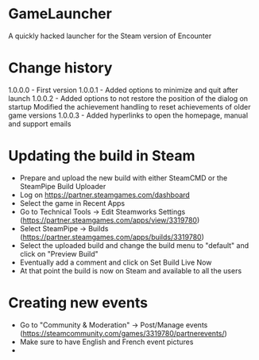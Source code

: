 # GameLauncher
A quickly hacked launcher for the Steam version of Encounter

# Change history
1.0.0.0 - First version
1.0.0.1 - Added options to minimize and quit after launch
1.0.0.2 - Added options to not restore the position of the dialog on startup
          Modified the achievement handling to reset achievements of older game versions
1.0.0.3 - Added hyperlinks to open the homepage, manual and support emails

# Updating the build in Steam
- Prepare and upload the new build with either SteamCMD or the SteamPipe Build Uploader
- Log on https://partner.steamgames.com/dashboard
- Select the game in Recent Apps
- Go to Technical Tools -> Edit Steamworks Settings (https://partner.steamgames.com/apps/view/3319780)
- Select SteamPipe -> Builds (https://partner.steamgames.com/apps/builds/3319780)
- Select the uploaded build and change the build menu to "default" and click on "Preview Build"
- Eventually add a comment and click on Set Build Live Now
- At that point the build is now on Steam and available to all the users

# Creating new events
- Go to "Community & Moderation" -> Post/Manage events (https://steamcommunity.com/games/3319780/partnerevents/)
- Make sure to have English and French event pictures
- 